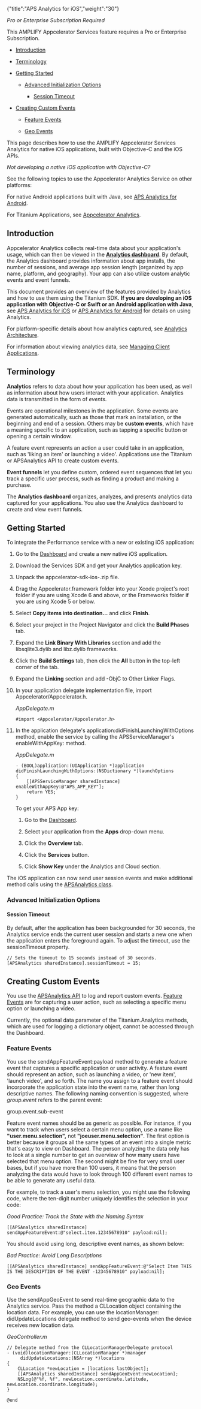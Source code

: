 {"title":"APS Analytics for iOS","weight":"30"}

*Pro or Enterprise Subscription Required*

This AMPLIFY Appcelerator Services feature requires a Pro or Enterprise Subscription.

* [Introduction](#introduction)

* [Terminology](#terminology)

* [Getting Started](#getting-started)

    * [Advanced Initialization Options](#advanced-initialization-options)

        * [Session Timeout](#session-timeout)

* [Creating Custom Events](#creating-custom-events)

    * [Feature Events](#feature-events)

    * [Geo Events](#geo-events)

This page describes how to use the AMPLIFY Appcelerator Services Analytics for native iOS applications, built with Objective-C and the iOS APIs.

*Not developing a native iOS application with Objective-C?*

See the following topics to use the Appcelerator Analytics Service on other platforms:

For native Android applications built with Java, see [APS Analytics for Android](/docs/appc/AMPLIFY_Appcelerator_Services/AMPLIFY_Appcelerator_Platform_Services_How-tos/AMPLIFY_Appcelerator_Services_Native_SDKs/AMPLIFY_Appcelerator_Platform_Services_for_Android/APS_Analytics_for_Android/).

For Titanium Applications, see [Appcelerator Analytics](/docs/appc/AMPLIFY_Appcelerator_Services/AMPLIFY_Appcelerator_Services_Guide/Appcelerator_Analytics/).

## Introduction

Appcelerator Analytics collects real-time data about your application's usage, which can then be viewed in the **[Analytics dashboard](/docs/appc/Appcelerator_Dashboard/Appcelerator_Dashboard_Guide/Managing_Applications/Managing_Client_Applications/#viewing-real-time-and-aggregated-analytics)**. By default, the Analytics dashboard provides information about app installs, the number of sessions, and average app session length (organized by app name, platform, and geography). Your app can also utilize custom analytic events and event funnels.

This document provides an overview of the features provided by Analytics and how to use them using the Titanium SDK. **If you are developing an iOS application with Objective-C or Swift or an Android application with Java**, see [APS Analytics for iOS](#undefined) or [APS Analytics for Android](/docs/appc/AMPLIFY_Appcelerator_Services/AMPLIFY_Appcelerator_Platform_Services_How-tos/AMPLIFY_Appcelerator_Services_Native_SDKs/AMPLIFY_Appcelerator_Platform_Services_for_Android/APS_Analytics_for_Android/) for details on using Analytics.

For platform-specific details about how analytics captured, see [Analytics Architecture](/docs/appc/AMPLIFY_Appcelerator_Services/AMPLIFY_Appcelerator_Services_Guide/Appcelerator_Analytics/Analytics_Architecture/).

For information about viewing analytics data, see [Managing Client Applications](/docs/appc/Appcelerator_Dashboard/Appcelerator_Dashboard_Guide/Managing_Applications/Managing_Client_Applications/#viewing-real-time-and-aggregated-analytics).

## Terminology

**Analytics** refers to data about how your application has been used, as well as information about how users interact with your application. Analytics data is transmitted in the form of _events_.

Events are operational milestones in the application. Some events are generated automatically, such as those that mark an installation, or the beginning and end of a session. Others may be **custom events**, which have a meaning specific to an application, such as tapping a specific button or opening a certain window.

A feature event represents an action a user could take in an application, such as 'liking an item' or launching a video'. Applications use the Titanium or APSAnalytics API to create custom events.

**Event funnels** let you define custom, ordered event sequences that let you track a specific user process, such as finding a product and making a purchase.

The **Analytics dashboard** organizes, analyzes, and presents analytics data captured for your applications. You also use the Analytics dashboard to create and view event funnels.

## Getting Started

To integrate the Performance service with a new or existing iOS application:

1. Go to the [Dashboard](https://platform.axway.com/) and create a new native iOS application.

2. Download the Services SDK and get your Analytics application key.

3. Unpack the appcelerator-sdk-ios-<VERSION>.zip file.

4. Drag the Appcelerator.framework folder into your Xcode project's root folder if you are using Xcode 6 and above, or the Frameworks folder if you are using Xcode 5 or below.

5. Select **Copy items into destination…** and click **Finish**.

6. Select your project in the Project Navigator and click the **Build Phases** tab.

7. Expand the **Link Binary With Libraries** section and add the libsqlite3.dylib and libz.dylib frameworks.

8. Click the **Build Settings** tab, then click the **All** button in the top-left corner of the tab.

9. Expand the **Linking** section and add \-ObjC to Other Linker Flags.

10. In your application delegate implementation file, import Appcelerator/Appcelerator.h.

    *AppDelegate.m*

    ```objc
    #import <Appcelerator/Appcelerator.h>
    ```

11. In the application delegate's application:didFinishLaunchingWithOptions method, enable the service by calling the APSServiceManager's enableWithAppKey: method.

    *AppDelegate.m*

    ```objc
    - (BOOL)application:(UIApplication *)application didFinishLaunchingWithOptions:(NSDictionary *)launchOptions
    {
        [[APSServiceManager sharedInstance] enableWithAppKey:@"APS_APP_KEY"];
        return YES;
    }
    ```

    To get your APS App key:

    1. Go to the [Dashboard](https://platform.axway.com/).

    2. Select your application from the **Apps** drop-down menu.

    3. Click the **Overview** tab.

    4. Click the **Services** button.

    5. Click **Show Key** under the Analytics and Cloud section.

The iOS application can now send user session events and make additional method calls using the [APSAnalytics class](http://docs.appcelerator.com/aps-sdk-apidoc/latest/ios/Classes/APSAnalytics.html).

### Advanced Initialization Options

#### Session Timeout

By default, after the application has been backgrounded for 30 seconds, the Analytics service ends the current user session and starts a new one when the application enters the foreground again. To adjust the timeout, use the sessionTimeout property.

```
// Sets the timeout to 15 seconds instead of 30 seconds.
[APSAnalytics sharedInstance].sessionTimeout = 15;
```

## Creating Custom Events

You use the [A](#!/api/Titanium.Analytics)[PSAnalytics API](http://docs.appcelerator.com/aps-sdk-apidoc/latest/ios/Classes/APSAnalytics.html) to log and report custom events. [Feature Events](#feature-events) are for capturing a user action, such as selecting a specific menu option or launching a video.

Currently, the optional data parameter of the Titanium.Analytics methods, which are used for logging a dictionary object, cannot be accessed through the Dashboard.

### Feature Events

You use the sendAppFeatureEvent:payload method to generate a feature event that captures a specific application or user activity. A feature event should represent an action, such as launching a video, or 'new item', 'launch video', and so forth. The name you assign to a feature event should incorporate the application state into the event name, rather than long descriptive names. The following naming convention is suggested, where _group.event_ refers to the parent event:

group.event.sub-event

Feature event names should be as generic as possible. For instance, if you want to track when users select a certain menu option, use a name like **"user.menu.selection",** not **"joeuser.menu.selection"**. The first option is better because it groups all the same types of an event into a single metric that's easy to view on Dashboard. The person analyzing the data only has to look at a single number to get an overview of how many users have selected that menu option. The second might be fine for very small user bases, but if you have more than 100 users, it means that the person analyzing the data would have to look through 100 different event names to be able to generate any useful data.

For example, to track a user's menu selection, you might use the following code, where the ten-digit number uniquely identifies the selection in your code:

*Good Practice: Track the State with the Naming Syntax*

```
[[APSAnalytics sharedInstance] sendAppFeatureEvent:@"select.item.12345678910" payload:nil];
```

You should avoid using long, descriptive event names, as shown below:

*Bad Practice: Avoid Long Descriptions*

```
[[APSAnalytics sharedInstance] sendAppFeatureEvent:@"Select Item THIS IS THE DESCRIPTION OF THE EVENT -12345678910" payload:nil];
```

### Geo Events

Use the sendAppGeoEvent to send real-time geographic data to the Analytics service. Pass the method a CLLocation object containing the location data. For example, you can use the locationManager: didUpdateLocations delegate method to send geo-events when the device receives new location data.

*GeoController.m*

```objc
// Delegate method from the CLLocationManagerDelegate protocol
- (void)locationManager:(CLLocationManager *)manager
     didUpdateLocations:(NSArray *)locations
{
    CLLocation *newLocation = [locations lastObject];
    [[APSAnalytics sharedInstance] sendAppGeoEvent:newLocation];
    NSLog(@"%f, %f", newLocation.coordinate.latitude, newLocation.coordinate.longitude);
}

@end
```

